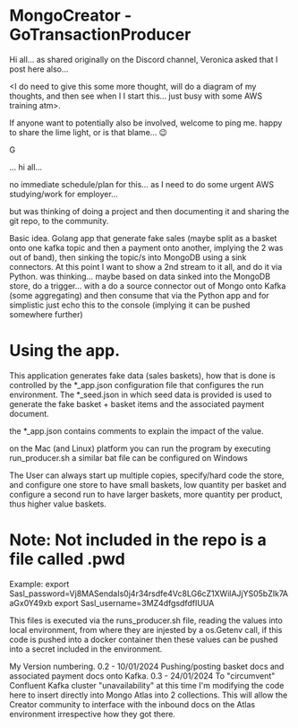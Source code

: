 # MongoCreator - GoTransactionProducer

Hi all… as shared originally on the Discord channel, Veronica asked that I post here also…

<I do need to give this some more thought, will do a diagram of my thoughts, and then see when I I start this… just busy with some AWS training atm>.

If anyone want to potentially also be involved, welcome to ping me. happy to share the lime light, or is that blame… :wink:

G

… hi all…

no immediate schedule/plan for this… as I need to do some urgent AWS studying/work for employer…

but was thinking of doing a project and then documenting it and sharing the git repo, to the community.

Basic idea.
Golang app that generate fake sales (maybe split as a basket onto one kafka topic and then a payment onto another, implying the 2 was out of band), then sinking the topic/s into MongoDB using a sink connectors.
At this point I want to show a 2nd stream to it all, and do it via Python. was thinking…
maybe based on data sinked into the MongoDB store, do a trigger… with a do a source connector out of Mongo onto Kafka (some aggregating) and then consume that via the Python app and for simplistic just echo this to the console (implying it can be pushed somewhere further)

# Using the app.

This application generates fake data (sales baskets), how that is done is controlled by the *_app.json configuration file that configures the run environment. The *_seed.json in which seed data is provided is used to generate the fake basket + basket items and the associated payment document.

the *_app.json contains comments to explain the impact of the value.

on the Mac (and Linux) platform you can run the program by executing run_producer.sh
a similar bat file can be configured on Windows

The User can always start up multiple copies, specify/hard code the store, and configure one store to have small baskets, low quantity per basket and configure a second run to have larger baskets, more quantity per product, thus higher value baskets.

# Note: Not included in the repo is a file called .pwd

Example: 
export Sasl_password=Vj8MASendaIs0j4r34rsdfe4Vc8LG6cZ1XWilAJjYS05bZIk7AaGx0Y49xb 
export Sasl_username=3MZ4dfgsdfdfIUUA

This files is executed via the runs_producer.sh file, reading the values into local environment, from where they are injested by a os.Getenv call, if this code is pushed into a docker container then these values can be pushed into a secret included in the environment.

My Version numbering.
0.2	- 10/01/2024	Pushing/posting basket docs and associated payment docs onto Kafka.
0.3	- 24/01/2024	To "circumvent" Confluent Kafka cluster "unavailability" at this time I'm modifying the code here to insert directly into
					Mongo Atlas into 2 collections. This will allow the Creator community to interface with the inbound docs on the Atlas environment
					irrespective how they got there.